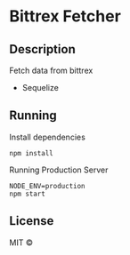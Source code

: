 # Bittrex Fetcher

## Description
Fetch data from bittrex

 - Sequelize

## Running
Install dependencies
```
npm install
```

Running Production Server
```
NODE_ENV=production
npm start
```

## License
MIT &copy;
